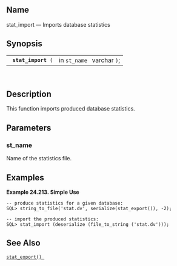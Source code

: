 <div>

<div>

</div>

<div>

## Name

stat_import — Imports database statistics

</div>

<div>

## Synopsis

<div>

|                          |                            |
|--------------------------|----------------------------|
| ` `**`stat_import`**` (` | in `st_name ` varchar `)`; |

<div>

 

</div>

</div>

</div>

<div>

## Description

This function imports produced database statistics.

</div>

<div>

## Parameters

<div>

### st_name

Name of the statistics file.

</div>

</div>

<div>

## Examples

<div>

**Example 24.213. Simple Use**

<div>

``` programlisting
-- produce statistics for a given database:
SQL> string_to_file('stat.dv', serialize(stat_export()), -2);

-- import the produced statistics:
SQL> stat_import (deserialize (file_to_string ('stat.dv')));
```

</div>

</div>

  

</div>

<div>

## See Also

<a href="fn_stat_export.html" class="link" title="stat_export"><code
class="function">stat_export() </code></a>

</div>

</div>
